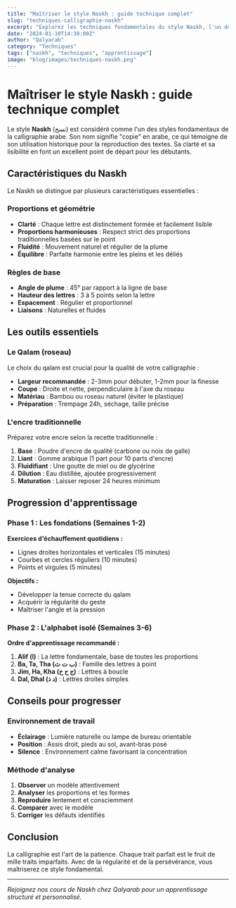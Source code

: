 ```yaml
---
title: "Maîtriser le style Naskh : guide technique complet"
slug: "techniques-calligraphie-naskh"
excerpt: "Explorez les techniques fondamentales du style Naskh, l'un des styles les plus importants de la calligraphie arabe, avec des conseils pratiques pour progresser."
date: "2024-01-10T14:30:00Z"
author: "Qalyarab"
category: "Techniques"
tags: ["naskh", "techniques", "apprentissage"]
image: "blog/images/techniques-naskh.png"
---
```


# Maîtriser le style Naskh : guide technique complet

Le style **Naskh** (نسخ) est considéré comme l'un des styles fondamentaux de la calligraphie arabe. Son nom signifie "copie" en arabe, ce qui témoigne de son utilisation historique pour la reproduction des textes. Sa clarté et sa lisibilité en font un excellent point de départ pour les débutants.

## Caractéristiques du Naskh

Le Naskh se distingue par plusieurs caractéristiques essentielles :

### Proportions et géométrie
- **Clarté** : Chaque lettre est distinctement formée et facilement lisible
- **Proportions harmonieuses** : Respect strict des proportions traditionnelles basées sur le point
- **Fluidité** : Mouvement naturel et régulier de la plume
- **Équilibre** : Parfaite harmonie entre les pleins et les déliés

### Règles de base
- **Angle de plume** : 45° par rapport à la ligne de base
- **Hauteur des lettres** : 3 à 5 points selon la lettre
- **Espacement** : Régulier et proportionnel
- **Liaisons** : Naturelles et fluides

## Les outils essentiels

### Le Qalam (roseau)

Le choix du qalam est crucial pour la qualité de votre calligraphie :

- **Largeur recommandée** : 2-3mm pour débuter, 1-2mm pour la finesse
- **Coupe** : Droite et nette, perpendiculaire à l'axe du roseau
- **Matériau** : Bambou ou roseau naturel (éviter le plastique)
- **Préparation** : Trempage 24h, séchage, taille précise

### L'encre traditionnelle

Préparez votre encre selon la recette traditionnelle :

1. **Base** : Poudre d'encre de qualité (carbone ou noix de galle)
2. **Liant** : Gomme arabique (1 part pour 10 parts d'encre)
3. **Fluidifiant** : Une goutte de miel ou de glycérine
4. **Dilution** : Eau distillée, ajoutée progressivement
5. **Maturation** : Laisser reposer 24 heures minimum

## Progression d'apprentissage

### Phase 1 : Les fondations (Semaines 1-2)

**Exercices d'échauffement quotidiens :**
- Lignes droites horizontales et verticales (15 minutes)
- Courbes et cercles réguliers (10 minutes)
- Points et virgules (5 minutes)

**Objectifs :**
- Développer la tenue correcte du qalam
- Acquérir la régularité du geste
- Maîtriser l'angle et la pression

### Phase 2 : L'alphabet isolé (Semaines 3-6)

**Ordre d'apprentissage recommandé :**
1. **Alif (ا)** : La lettre fondamentale, base de toutes les proportions
2. **Ba, Ta, Tha (ب ت ث)** : Famille des lettres à point
3. **Jim, Ha, Kha (ج ح خ)** : Lettres à boucle
4. **Dal, Dhal (د ذ)** : Lettres droites simples

## Conseils pour progresser

### Environnement de travail
- **Éclairage** : Lumière naturelle ou lampe de bureau orientable
- **Position** : Assis droit, pieds au sol, avant-bras posé
- **Silence** : Environnement calme favorisant la concentration

### Méthode d'analyse
1. **Observer** un modèle attentivement
2. **Analyser** les proportions et les formes
3. **Reproduire** lentement et consciemment
4. **Comparer** avec le modèle
5. **Corriger** les défauts identifiés

## Conclusion

La calligraphie est l'art de la patience. Chaque trait parfait est le fruit de mille traits imparfaits. Avec de la régularité et de la persévérance, vous maîtriserez ce style fondamental.

---

*Rejoignez nos cours de Naskh chez Qalyarab pour un apprentissage structuré et personnalisé.*
